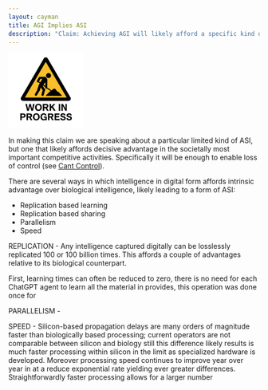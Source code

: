 ```yaml
---
layout: cayman
title: AGI Implies ASI
description: "Claim: Achieving AGI will likely afford a specific kind of ASI at nearly the same time."
---
```


<img src="../assets/images/WorkInProgress.png" height="150px;" />


In making this claim we are speaking about a particular limited kind of ASI, but one that likely affords decisive advantage in the societally most important competitive activities.  Specifically it will be enough to enable loss of control (see [Cant Control](Loose_Control.md)).

There are several ways in which intelligence in digital form affords intrinsic advantage over biological intelligence, likely leading to a form of ASI:
- Replication based learning
- Replication based sharing
- Parallelism
- Speed

REPLICATION - Any intelligence captured digitally can be losslessly replicated 100 or 100 billion times.  This affords a couple of advantages relative to its biological counterpart.

First, learning times can often be reduced to zero, there is no need for each ChatGPT agent to learn all the material in provides, this operation was done once for 

PARALLELISM - 

SPEED - Silicon-based propagation delays are many orders of magnitude faster than biologically based processing; current operators are not comparable between silicon and biology still this difference likely results is much faster processing within silicon in the limit as specialized hardware is developed.  Moreover processing speed continues to improve year over year in at a reduce exponential rate yielding ever greater differences.  Straightforwardly faster processing allows for a larger number 

